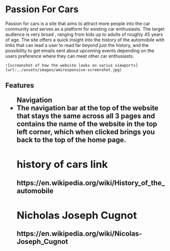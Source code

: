 # Passion For Cars

Passion for cars is a site that aims to attract more people into the car community and serves as a platform for existing car enthusiasts. The target audience is very broad , ranging from kids up to adults of roughly 45 years of age. The site offers a quick insight into the history of the automobile with links that can lead a user to read far beyond just the history, and the possibility to get emails sent about upcoming events depending on the users preference where they can meet other car enthusiasts.

    ![screenshot of how the website looks on varius viewports] (url:../assets/images/amiresponsive-screenshot.jpg)

<h2>Features
    <ul>Navigation
        <li>The navigation bar at the top of the website that stays the same across all 3 pages and contains the name of the website in the top left corner,
        which when clicked brings you back to the top of the home page.

    

<h2>history of cars link</h2>
<p>https://en.wikipedia.org/wiki/History_of_the_automobile</p>

<h2>Nicholas Joseph Cugnot</h2>
<p>https://en.wikipedia.org/wiki/Nicolas-Joseph_Cugnot</p>